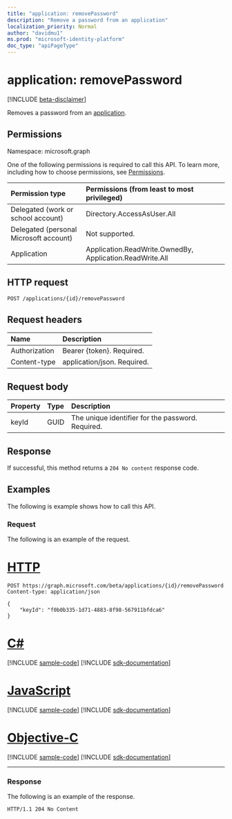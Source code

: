 ```yaml
---
title: "application: removePassword"
description: "Remove a password from an application"
localization_priority: Normal
author: "davidmu1"
ms.prod: "microsoft-identity-platform"
doc_type: "apiPageType"
---
```


# application: removePassword

[!INCLUDE [beta-disclaimer](../../includes/beta-disclaimer.md)]

Removes a password from an [application](../resources/application.md).

## Permissions

Namespace: microsoft.graph

One of the following permissions is required to call this API. To learn more, including how to choose permissions, see [Permissions](/graph/permissions-reference).

| Permission type                        | Permissions (from least to most privileged) |
|:---------------------------------------|:--------------------------------------------|
| Delegated (work or school account)     | Directory.AccessAsUser.All |
| Delegated (personal Microsoft account) | Not supported. |
| Application                            | Application.ReadWrite.OwnedBy, Application.ReadWrite.All |

## HTTP request

<!-- { "blockType": "ignored" } -->

```http
POST /applications/{id}/removePassword
```

## Request headers

| Name           | Description                |
|:---------------|:---------------------------|
| Authorization  | Bearer {token}. Required.  |
| Content-type   | application/json. Required.|

## Request body

| Property	| Type | Description|
|:----------|:-----|:-----------|
| keyId     | GUID | The unique identifier for the password. Required. |

## Response

If successful, this method returns a `204 No content` response code.

## Examples

The following is example shows how to call this API.

### Request

The following is an example of the request.

# [HTTP](#tab/http)
<!-- {
  "blockType": "request",
  "name": "application_removepassword"
}-->

```http
POST https://graph.microsoft.com/beta/applications/{id}/removePassword
Content-type: application/json

{
    "keyId": "f0b0b335-1d71-4883-8f98-567911bfdca6"
}
```
# [C#](#tab/csharp)
[!INCLUDE [sample-code](../includes/snippets/csharp/application-removepassword-csharp-snippets.md)]
[!INCLUDE [sdk-documentation](../includes/snippets/snippets-sdk-documentation-link.md)]

# [JavaScript](#tab/javascript)
[!INCLUDE [sample-code](../includes/snippets/javascript/application-removepassword-javascript-snippets.md)]
[!INCLUDE [sdk-documentation](../includes/snippets/snippets-sdk-documentation-link.md)]

# [Objective-C](#tab/objc)
[!INCLUDE [sample-code](../includes/snippets/objc/application-removepassword-objc-snippets.md)]
[!INCLUDE [sdk-documentation](../includes/snippets/snippets-sdk-documentation-link.md)]

---


### Response

The following is an example of the response.

<!-- {
  "blockType": "response",
  "truncated": true,
  "@odata.type": "microsoft.graph.passwordCredential"
} -->

```http
HTTP/1.1 204 No Content
```

<!-- uuid: 16cd6b66-4b1a-43a1-adaf-3a886856ed98
2019-02-04 14:57:30 UTC -->
<!-- {
  "type": "#page.annotation",
  "description": "application: removePassword",
  "keywords": "",
  "section": "documentation",
  "tocPath": ""
}-->
